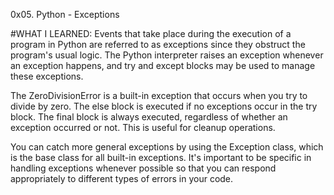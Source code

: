 0x05. Python - Exceptions


#WHAT I LEARNED:
Events that take place during the execution of a program in Python are referred to as exceptions since they obstruct the program's usual logic. The Python interpreter raises an exception whenever an exception happens, and try and except blocks may be used to manage these exceptions.


The ZeroDivisionError is a built-in exception that occurs when you try to divide by zero.
The else block is executed if no exceptions occur in the try block.
The final block is always executed, regardless of whether an exception occurred or not. This is useful for cleanup operations.


You can catch more general exceptions by using the Exception class, which is the base class for all built-in exceptions. It's important to be specific in handling exceptions whenever possible so that you can respond appropriately to different types of errors in your code.
